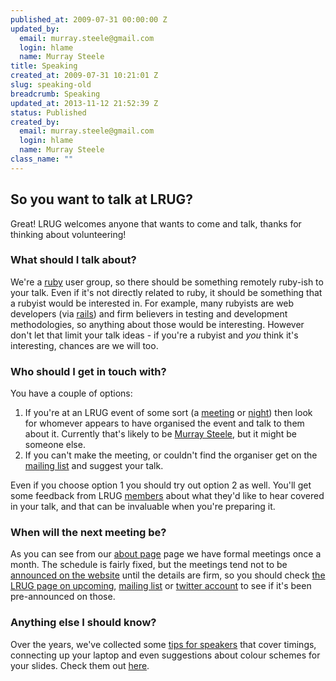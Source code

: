 ```yaml
--- 
published_at: 2009-07-31 00:00:00 Z
updated_by: 
  email: murray.steele@gmail.com
  login: hlame
  name: Murray Steele
title: Speaking
created_at: 2009-07-31 10:21:01 Z
slug: speaking-old
breadcrumb: Speaking
updated_at: 2013-11-12 21:52:39 Z
status: Published
created_by: 
  email: murray.steele@gmail.com
  login: hlame
  name: Murray Steele
class_name: ""
---
```


## So you want to talk at LRUG?

Great! LRUG welcomes anyone that wants to come and talk, thanks for thinking about volunteering!

### What should I talk about?

We're a [ruby](http://www.ruby-lang.org/) user group, so there should be something remotely ruby-ish to your talk.  Even if it's not directly related to ruby, it should be something that a rubyist would be interested in.  For example, many rubyists are web developers (via [rails](http://rubyonrails.org/)) and firm believers in testing and development methodologies, so anything about those would be interesting.  However don't let that limit your talk ideas - if you're a rubyist and _you_ think it's interesting, chances are we will too.

### Who should I get in touch with?

You have a couple of options:

1. If you're at an LRUG event of some sort (a [meeting](/meetings) or [night](/nights)) then look for whomever appears to have organised the event and talk to them about it.  Currently that's likely to be [Murray Steele](http://h-lame.com/), but it might be someone else.
2. If you can't make the meeting, or couldn't find the organiser get on the [mailing list](http://lists.lrug.org/listinfo.cgi/chat-lrug.org) and suggest your talk.

Even if you choose option 1 you should try out option 2 as well.  You'll get some feedback from LRUG [members](/members-and-friends) about what they'd like to hear covered in your talk, and that can be invaluable when you're preparing it.

### When will the next meeting be?

As you can see from our [about page](/about-us) page we have formal meetings once a month.  The schedule is fairly fixed, but the meetings tend not to be [announced on the website](/meetings) until the details are firm, so you should check [the LRUG page on upcoming](http://upcoming.yahoo.com/group/1589/), [mailing list](http://lists.lrug.org/listinfo.cgi/chat-lrug.org) or [twitter account](http://twitter.com/lrug) to see if it's been pre-announced on those.

### Anything else I should know?

Over the years, we've collected some [tips for speakers](/speaking-old/tips) that cover timings, connecting up your laptop and even suggestions about colour schemes for your slides.  Check them out [here](/speaking-old/tips).
